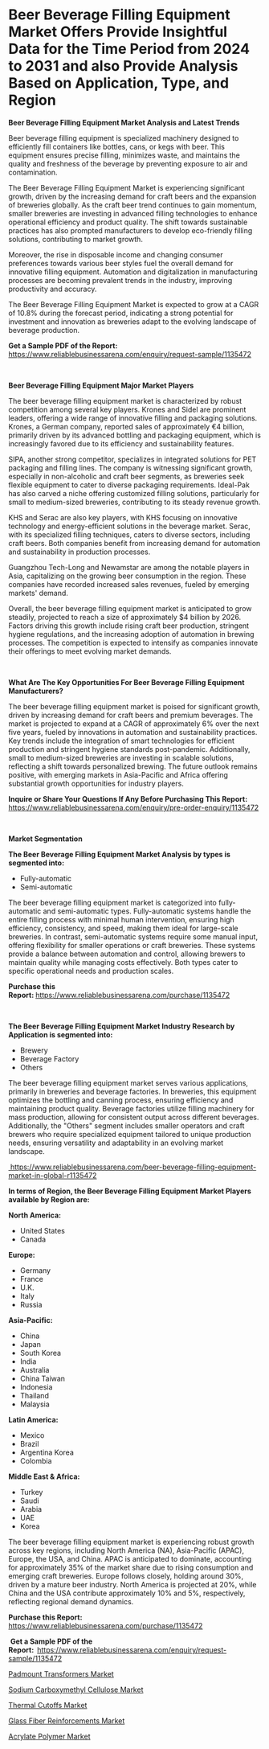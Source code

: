 <p><h1>Beer Beverage Filling Equipment Market Offers Provide Insightful Data for the Time Period from 2024 to 2031 and also Provide Analysis Based on Application, Type, and Region</h1></p><p><strong>Beer Beverage Filling Equipment Market Analysis and Latest Trends</strong></p>
<p><p>Beer beverage filling equipment is specialized machinery designed to efficiently fill containers like bottles, cans, or kegs with beer. This equipment ensures precise filling, minimizes waste, and maintains the quality and freshness of the beverage by preventing exposure to air and contamination.</p><p>The Beer Beverage Filling Equipment Market is experiencing significant growth, driven by the increasing demand for craft beers and the expansion of breweries globally. As the craft beer trend continues to gain momentum, smaller breweries are investing in advanced filling technologies to enhance operational efficiency and product quality. The shift towards sustainable practices has also prompted manufacturers to develop eco-friendly filling solutions, contributing to market growth.</p><p>Moreover, the rise in disposable income and changing consumer preferences towards various beer styles fuel the overall demand for innovative filling equipment. Automation and digitalization in manufacturing processes are becoming prevalent trends in the industry, improving productivity and accuracy.</p><p>The Beer Beverage Filling Equipment Market is expected to grow at a CAGR of 10.8% during the forecast period, indicating a strong potential for investment and innovation as breweries adapt to the evolving landscape of beverage production.</p></p>
<p><strong>Get a Sample PDF of the Report:&nbsp;</strong> <a href="https://www.reliablebusinessarena.com/enquiry/request-sample/1135472?utm_campaign=1422&utm_medium=2&utm_source=Github&utm_content=ia&utm_term=09102024&utm_id=beer-beverage-filling-equipment">https://www.reliablebusinessarena.com/enquiry/request-sample/1135472</a></p>
<p>&nbsp;</p>
<p><strong>Beer Beverage Filling Equipment Major Market Players</strong></p>
<p><p>The beer beverage filling equipment market is characterized by robust competition among several key players. Krones and Sidel are prominent leaders, offering a wide range of innovative filling and packaging solutions. Krones, a German company, reported sales of approximately €4 billion, primarily driven by its advanced bottling and packaging equipment, which is increasingly favored due to its efficiency and sustainability features. </p><p>SIPA, another strong competitor, specializes in integrated solutions for PET packaging and filling lines. The company is witnessing significant growth, especially in non-alcoholic and craft beer segments, as breweries seek flexible equipment to cater to diverse packaging requirements. Ideal-Pak has also carved a niche offering customized filling solutions, particularly for small to medium-sized breweries, contributing to its steady revenue growth.</p><p>KHS and Serac are also key players, with KHS focusing on innovative technology and energy-efficient solutions in the beverage market. Serac, with its specialized filling techniques, caters to diverse sectors, including craft beers. Both companies benefit from increasing demand for automation and sustainability in production processes.</p><p>Guangzhou Tech-Long and Newamstar are among the notable players in Asia, capitalizing on the growing beer consumption in the region. These companies have recorded increased sales revenues, fueled by emerging markets' demand.</p><p>Overall, the beer beverage filling equipment market is anticipated to grow steadily, projected to reach a size of approximately $4 billion by 2026. Factors driving this growth include rising craft beer production, stringent hygiene regulations, and the increasing adoption of automation in brewing processes. The competition is expected to intensify as companies innovate their offerings to meet evolving market demands.</p></p>
<p>&nbsp;</p>
<p><strong>What Are The Key Opportunities For Beer Beverage Filling Equipment Manufacturers?</strong></p>
<p><p>The beer beverage filling equipment market is poised for significant growth, driven by increasing demand for craft beers and premium beverages. The market is projected to expand at a CAGR of approximately 6% over the next five years, fueled by innovations in automation and sustainability practices. Key trends include the integration of smart technologies for efficient production and stringent hygiene standards post-pandemic. Additionally, small to medium-sized breweries are investing in scalable solutions, reflecting a shift towards personalized brewing. The future outlook remains positive, with emerging markets in Asia-Pacific and Africa offering substantial growth opportunities for industry players.</p></p>
<p><strong>Inquire or Share Your Questions If Any Before Purchasing This Report:</strong> <a href="https://www.reliablebusinessarena.com/enquiry/pre-order-enquiry/1135472?utm_campaign=1422&utm_medium=2&utm_source=Github&utm_content=ia&utm_term=09102024&utm_id=beer-beverage-filling-equipment">https://www.reliablebusinessarena.com/enquiry/pre-order-enquiry/1135472</a></p>
<p>&nbsp;</p>
<p><strong>Market Segmentation</strong></p>
<p><strong>The Beer Beverage Filling Equipment Market Analysis by types is segmented into:</strong></p>
<p><ul><li>Fully-automatic</li><li>Semi-automatic</li></ul></p>
<p><p>The beer beverage filling equipment market is categorized into fully-automatic and semi-automatic types. Fully-automatic systems handle the entire filling process with minimal human intervention, ensuring high efficiency, consistency, and speed, making them ideal for large-scale breweries. In contrast, semi-automatic systems require some manual input, offering flexibility for smaller operations or craft breweries. These systems provide a balance between automation and control, allowing brewers to maintain quality while managing costs effectively. Both types cater to specific operational needs and production scales.</p></p>
<p><strong>Purchase this Report:&nbsp;</strong><a href="https://www.reliablebusinessarena.com/purchase/1135472?utm_campaign=1422&utm_medium=2&utm_source=Github&utm_content=ia&utm_term=09102024&utm_id=beer-beverage-filling-equipment">https://www.reliablebusinessarena.com/purchase/1135472</a></p>
<p>&nbsp;</p>
<p><strong>The Beer Beverage Filling Equipment Market Industry Research by Application is segmented into:</strong></p>
<p><ul><li>Brewery</li><li>Beverage Factory</li><li>Others</li></ul></p>
<p><p>The beer beverage filling equipment market serves various applications, primarily in breweries and beverage factories. In breweries, this equipment optimizes the bottling and canning process, ensuring efficiency and maintaining product quality. Beverage factories utilize filling machinery for mass production, allowing for consistent output across different beverages. Additionally, the "Others" segment includes smaller operators and craft brewers who require specialized equipment tailored to unique production needs, ensuring versatility and adaptability in an evolving market landscape.</p></p>
<p><a href="https://www.reliablebusinessarena.com/beer-beverage-filling-equipment-market-in-global-r1135472?utm_campaign=1422&utm_medium=2&utm_source=Github&utm_content=ia&utm_term=09102024&utm_id=beer-beverage-filling-equipment">&nbsp;https://www.reliablebusinessarena.com/beer-beverage-filling-equipment-market-in-global-r1135472</a></p>
<p><strong>In terms of Region, the Beer Beverage Filling Equipment Market Players available by Region are:</strong></p>
<p>
    <p> <strong> North America: </strong>
        <ul>
            <li>United States</li>
            <li>Canada</li>
        </ul>
        </p> 
    <p> <strong> Europe: </strong>
        <ul>
            <li>Germany</li>
            <li>France</li>
            <li>U.K.</li>
            <li>Italy</li>
            <li>Russia</li>
        </ul>
        </p> 
    <p> <strong> Asia-Pacific: </strong>
        <ul>
            <li>China</li>
            <li>Japan</li>
            <li>South Korea</li>
            <li>India</li>
            <li>Australia</li>
            <li>China Taiwan</li>
            <li>Indonesia</li>
            <li>Thailand</li>
            <li>Malaysia</li>
        </ul>
        </p> 
    <p> <strong> Latin America: </strong>
        <ul>
            <li>Mexico</li>
            <li>Brazil</li>
            <li>Argentina Korea</li>
            <li>Colombia</li>
        </ul>
        </p> 
    <p> <strong> Middle East & Africa: </strong>
        <ul>
            <li>Turkey</li>
            <li>Saudi</li>
            <li>Arabia</li>
            <li>UAE</li>
            <li>Korea</li>
        </ul>
    </p>
    </p>
<p><p>The beer beverage filling equipment market is experiencing robust growth across key regions, including North America (NA), Asia-Pacific (APAC), Europe, the USA, and China. APAC is anticipated to dominate, accounting for approximately 35% of the market share due to rising consumption and emerging craft breweries. Europe follows closely, holding around 30%, driven by a mature beer industry. North America is projected at 20%, while China and the USA contribute approximately 10% and 5%, respectively, reflecting regional demand dynamics.</p></p>
<p><strong>Purchase this Report: </strong><a href="https://www.reliablebusinessarena.com/purchase/1135472?utm_campaign=1422&utm_medium=2&utm_source=Github&utm_content=ia&utm_term=09102024&utm_id=beer-beverage-filling-equipment">https://www.reliablebusinessarena.com/purchase/1135472</a></p>
<p>&nbsp;<strong>Get a Sample PDF of the Report:&nbsp;&nbsp;</strong><a href="https://www.reliablebusinessarena.com/enquiry/request-sample/1135472?utm_campaign=1422&utm_medium=2&utm_source=Github&utm_content=ia&utm_term=09102024&utm_id=beer-beverage-filling-equipment">https://www.reliablebusinessarena.com/enquiry/request-sample/1135472</a></p>
<p><strong></strong></p>
<p><p><a href="https://www.linkedin.com/pulse/strategic-market-insights-navigating-global-padmount-transformers-t7tbf?utm_campaign=1422&utm_medium=2&utm_source=Github&utm_content=ia&utm_term=09102024&utm_id=beer-beverage-filling-equipment">Padmount Transformers Market</a></p><p><a href="https://www.linkedin.com/pulse/sodium-carboxymethyl-cellulose-market-research-report-forecast-nt1se?utm_campaign=1422&utm_medium=2&utm_source=Github&utm_content=ia&utm_term=09102024&utm_id=beer-beverage-filling-equipment">Sodium Carboxymethyl Cellulose Market</a></p><p><a href="https://www.linkedin.com/pulse/thermal-cutoffs-market-outlook-current-assessment-future-projections-g7swe?utm_campaign=1422&utm_medium=2&utm_source=Github&utm_content=ia&utm_term=09102024&utm_id=beer-beverage-filling-equipment">Thermal Cutoffs Market</a></p><p><a href="https://www.linkedin.com/pulse/glass-fiber-reinforcements-market-evolution-global-trends-cmtuf?utm_campaign=1422&utm_medium=2&utm_source=Github&utm_content=ia&utm_term=09102024&utm_id=beer-beverage-filling-equipment">Glass Fiber Reinforcements Market</a></p><p><a href="https://www.linkedin.com/pulse/acrylate-polymer-market-investigation-industry-evolution-forecast-gltvf?utm_campaign=1422&utm_medium=2&utm_source=Github&utm_content=ia&utm_term=09102024&utm_id=beer-beverage-filling-equipment">Acrylate Polymer Market</a></p></p>
